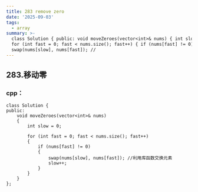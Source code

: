 ```yaml
---
title: 283 remove zero
date: '2025-09-03'
tags:
  - array
summary: >-
  class Solution { public: void moveZeroes(vector<int>& nums) { int slow = 0;
  for (int fast = 0; fast < nums.size(); fast++) { if (nums[fast] != 0) {
  swap(nums[slow], nums[fast]); //
---
```

## 283.移动零
### cpp：

    class Solution {
    public:
        void moveZeroes(vector<int>& nums)
        {
            int slow = 0;
    
            for (int fast = 0; fast < nums.size(); fast++)
            {
                if (nums[fast] != 0)
                {
                    swap(nums[slow], nums[fast]); //利用库函数交换元素
                    slow++;
                }
            }
        }
    };
